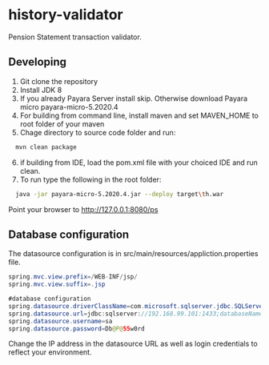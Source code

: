 # history-validator
Pension Statement transaction validator.

## Developing
1. Git clone the repository
2. Install JDK 8
3. If you already Payara Server install skip. Otherwise download Payara micro payara-micro-5.2020.4
4. For building from command line, install maven and set MAVEN_HOME to root folder of your maven
5. Chage directory to source code folder and run:
```bash
  mvn clean package
```
6. if building from IDE, load the pom.xml file with your choiced IDE and run clean.
7. To run type the following in the root folder:
```bash
  java -jar payara-micro-5.2020.4.jar --deploy target\th.war
```
Point your browser to http://127.0.0.1:8080/ps

## Database configuration
The datasource configuration is in src/main/resources/appliction.properties file.

```java
spring.mvc.view.prefix=/WEB-INF/jsp/
spring.mvc.view.suffix=.jsp

#database configuration
spring.datasource.driverClassName=com.microsoft.sqlserver.jdbc.SQLServerDriver
spring.datasource.url=jdbc:sqlserver://192.168.99.101:1433;databaseName=EnPowerV4
spring.datasource.username=sa
spring.datasource.password=Db@P@55w0rd
```
Change the IP address in the datasource URL as well as login credentials to reflect your environment.

